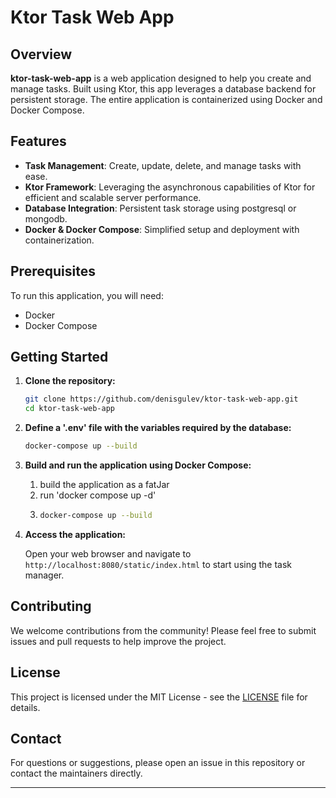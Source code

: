 # Ktor Task Web App
## Overview

**ktor-task-web-app** is a web application designed to help you create and manage tasks. 
Built using Ktor, this app leverages a database backend for persistent storage. 
The entire application is containerized using Docker and Docker Compose.

## Features

- **Task Management**: Create, update, delete, and manage tasks with ease.
- **Ktor Framework**: Leveraging the asynchronous capabilities of Ktor for efficient and scalable server performance.
- **Database Integration**: Persistent task storage using postgresql or mongodb.
- **Docker & Docker Compose**: Simplified setup and deployment with containerization.

## Prerequisites

To run this application, you will need:

- Docker
- Docker Compose

## Getting Started

1. **Clone the repository:**

    ```bash
    git clone https://github.com/denisgulev/ktor-task-web-app.git
    cd ktor-task-web-app
    ```

2. **Define a '.env' file with the variables required by the database:**

    ```bash
    docker-compose up --build
    ```
3. **Build and run the application using Docker Compose:**
   1. build the application as a fatJar
   2. run 'docker compose up -d'
   3. 
       ```bash
       docker-compose up --build
       ```

4. **Access the application:**

   Open your web browser and navigate to `http://localhost:8080/static/index.html` to start using the task manager.

## Contributing

We welcome contributions from the community! Please feel free to submit issues and pull requests to help improve the project.

## License

This project is licensed under the MIT License - see the [LICENSE](LICENSE) file for details.

## Contact

For questions or suggestions, please open an issue in this repository or contact the maintainers directly.

---
